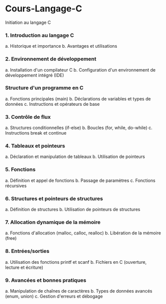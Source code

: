 # Cours-Langage-C
Initiation au langage C
### 1. Introduction au langage C
 a. Historique et importance
b. Avantages et utilisations

### 2. Environnement de développement
a. Installation d'un compilateur C
b. Configuration d'un environnement de développement intégré (IDE)
### Structure d'un programme en C
a. Fonctions principales (main)
b. Déclarations de variables et types de données
c. Instructions et opérateurs de base

### 3. Contrôle de flux
a. Structures conditionnelles (if-else)
b. Boucles (for, while, do-while)
c. Instructions break et continue

### 4. Tableaux et pointeurs
a. Déclaration et manipulation de tableaux
b. Utilisation de pointeurs

### 5. Fonctions
a. Définition et appel de fonctions
b. Passage de paramètres
c. Fonctions récursives

### 6. Structures et pointeurs de structures
a. Définition de structures
b. Utilisation de pointeurs de structures

### 7. Allocation dynamique de la mémoire
a. Fonctions d'allocation (malloc, calloc, realloc)
b. Libération de la mémoire (free)

### 8. Entrées/sorties
a. Utilisation des fonctions printf et scanf
b. Fichiers en C (ouverture, lecture et écriture)

### 9. Avancées et bonnes pratiques
a. Manipulation de chaînes de caractères
b. Types de données avancés (enum, union)
c. Gestion d'erreurs et débogage

